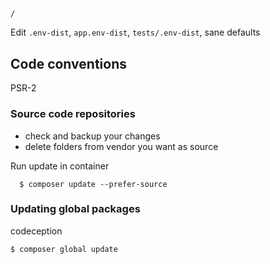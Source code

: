 ## 

`/`


Edit `.env-dist`, `app.env-dist`, `tests/.env-dist`, sane defaults


## Code conventions

PSR-2


### Source code repositories

- check and backup your changes
- delete folders from vendor you want as source

Run update in container

      $ composer update --prefer-source



### Updating global packages

codeception

    $ composer global update